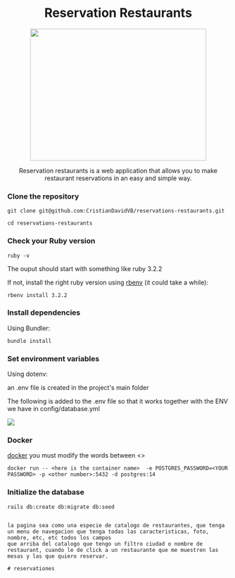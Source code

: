  <div align="center">
<h1>Reservation Restaurants</h1>
<img src="pictures/reserva-removebg.png" width="400" height="300">
<br>
<p>Reservation restaurants is a web application that allows you to make restaurant reservations in an easy and simple way.
</p>
</div>

### Clone the repository
```shell
git clone git@github.com:CristianDavidVB/reservations-restaurants.git

cd reservations-restaurants
```
### Check your Ruby version
```shell
ruby -v
```
The ouput should start with something like ruby 3.2.2

If not, install the right ruby version using [rbenv](https://github.com/rbenv/rbenv) (it could take a while):

```shell
rbenv install 3.2.2
```

### Install dependencies
Using Bundler:
```shell
bundle install
```
### Set environment variables
Using dotenv:

an .env file is created in the project's main folder

The following is added to the .env file so that it works together with the ENV we have in config/database.yml

<img src="pictures/dotenv.png">

### Docker

[docker](https://www.docker.com/) you must modify the words between <>
```shell
docker run -- <here is the container name>  -e POSTGRES_PASSWORD=<YOUR PASSWORD> -p <other number>:5432 -d postgres:14
```
### Initialize the database
```shell
rails db:create db:migrate db:seed


la pagina sea como una especie de catalogo de restaurantes, que tenga un menu de navegacion que tenga todas las caracteristicas, foto, nombre, etc, etc todos los campos
que arriba del catalogo que tengo un filtro ciudad o nombre de restaurant, cuando le de click a un restaurante que me muestren las mesas y las que quiero reservar. 

# reservationes

